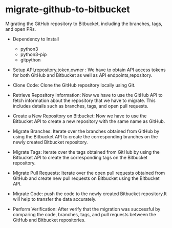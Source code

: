 # migrate-github-to-bitbucket
Migrating the GitHub repository to Bitbucket, including the branches, tags, and open PRs.

* Dependency to Install
    * python3
    * python3-pip
    * gitpython

* Setup API,repository,token,owner : We have to obtain API access tokens for both GitHub and Bitbucket as well as API endpoints,repository.
  
* Clone Code: Clone the GitHub repository locally using Git.
  
* Retrieve Repository Information: Now we have to use the GitHub API to fetch information about the repository that we have to migrate. This includes details such as branches, tags, and open pull requests.

* Create a New Repository on Bitbucket: Now we have to use the Bitbucket API to create a new repository with the same name as GitHub.

* Migrate Branches: Iterate over the branches obtained from GitHub by using the Bitbucket API to create the corresponding branches on the newly created Bitbucket repository.

* Migrate Tags: Iterate over the tags obtained from GitHub by using the Bitbucket API to create the corresponding tags on the Bitbucket repository.

* Migrate Pull Requests: Iterate over the open pull requests obtained from GitHub and create new pull requests on Bitbucket using the Bitbucket API.

* Migrate Code: push the code to the newly created Bitbucket repository.It will help to transfer the data accurately.
  
* Perform Verification: After verify that the migration was successful by comparing the code, branches, tags, and pull requests between the GitHub and Bitbucket repositories.
  

